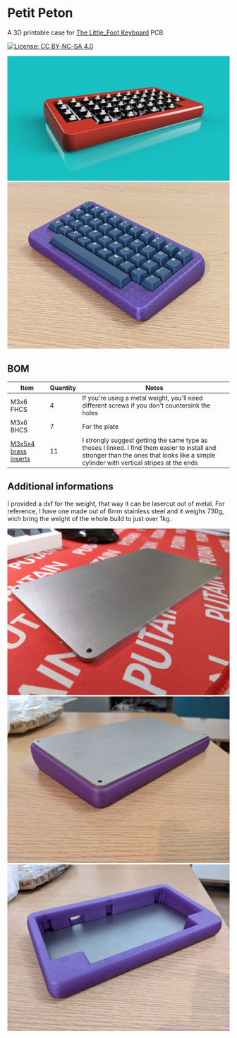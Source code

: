 # Petit Peton

A 3D printable case for [The Little_Foot Keyboard](https://github.com/The-Royal/The_Royal_Open-Source-Projects/tree/master/01%20-%20Complete%20Kits/The_Little_Foot-Keyboard-rev2.3) PCB

[![License: CC BY-NC-SA 4.0](https://licensebuttons.net/l/by-nc-sa/4.0/80x15.png)](https://creativecommons.org/licenses/by-nc-sa/4.0/)

![Render](./img/render.png)
![Photo](./img/petitpeton.jpg)

## BOM

| Item | Quantity | Notes |
| --- | --- | --- |
| M3x6 FHCS | 4 | If you're using a metal weight, you'll need different screws if you don't countersink the holes |
| M3x6 BHCS | 7 | For the plate |
| [M3x5x4 brass inserts](https://www.aliexpress.com/item/4000232858343.html) | 11 | I strongly suggest getting the same type as thoses I linked. I find them easier to install and stronger than the ones that looks like a simple cylinder with vertical stripes at the ends

## Additional informations

I provided a dxf for the weight, that way it can be lasercut out of metal.
For reference, I have one made out of 6mm stainless steel and it weighs 730g, wich bring the weight of the whole build to just over 1kg.

![Stainless Weight](./img/stainless-weight.jpg)
![Case with weight underside](./img/case-with-weight-underside.jpg)
![Case with weight](./img/case-with-weight.jpg)